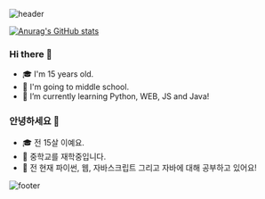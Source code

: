 ![header](https://capsule-render.vercel.app/api?type=wave&color=auto&height=300&section=header&text=Nok0714&fontSize=90)

[![Anurag's GitHub stats](https://github-readme-stats.vercel.app/api?username=nok0714)](https://github.com/anuraghazra/github-readme-stats)

### Hi there 👋

- 🎓 I'm 15 years old.
- 🔭 I'm going to middle school.
- 🌱 I’m currently learning Python, WEB, JS and Java!

### 안녕하세요 👋

- 🎓 전 15살 이예요.
- 🔭 중학교를 재학중입니다.
- 🌱 전 현재 파이썬, 웹, 자바스크립트 그리고 자바에 대해 공부하고 있어요!

![footer](https://capsule-render.vercel.app/api?type=wave&color=auto&height=200&section=footer&text=Now%20Use%20me!&fontSize=90)
